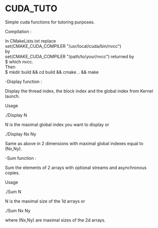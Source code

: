 # CUDA_TUTO
Simple cuda functions for tutoring purposes.  

Compilation :  
  
In CMakeLists.txt replace   
 set(CMAKE_CUDA_COMPILER "/usr/local/cuda/bin/nvcc")  
by  
 set(CMAKE_CUDA_COMPILER "/path/to/your/nvcc") returned by  
$ which nvcc.  
Then  
$ mkdir build && cd build && cmake .. && make  

  -Display function :  

   Display the thread index, the block index and the global index from Kernel launch.  

   Usage 

   ./Display N 

   N is the maximal global index you want to display or  

   ./Display Nx Ny  

   Same as above in 2 dimensions with maximal global indexes equal to (Nx,Ny). 
   
   
 -Sum function :  

   Sum the elements of 2 arrays with optional streams and asynchronous copies.  

   Usage 

   ./Sum N   

   N is the maximal size of the 1d arrays or  

   ./Sum Nx Ny  

   where (Nx,Ny) are maximal sizes of the 2d arrays.
   
  
  
